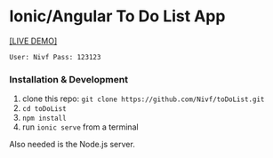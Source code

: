 # Ionic/Angular To Do List App

[[LIVE DEMO]](https://to-do-list-site-demo.firebaseapp.com)

`User: Nivf Pass: 123123`

### Installation & Development

1. clone this repo: `git clone https://github.com/Nivf/toDoList.git`
2. `cd toDoList`
3. `npm install`
4. run `ionic serve` from a terminal

Also needed is the Node.js server.
